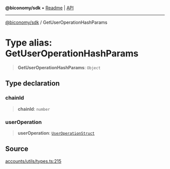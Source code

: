 **@biconomy/sdk** • [Readme](../README.md) \| [API](../globals.md)

***

[@biconomy/sdk](../README.md) / GetUserOperationHashParams

# Type alias: GetUserOperationHashParams

> **GetUserOperationHashParams**: `Object`

## Type declaration

### chainId

> **chainId**: `number`

### userOperation

> **userOperation**: [`UserOperationStruct`](UserOperationStruct.md)

## Source

[accounts/utils/types.ts:215](https://github.com/bcnmy/sdk/blob/main/src/accounts/utils/types.ts#L215)
